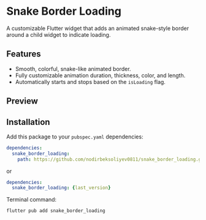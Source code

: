 # Snake Border Loading

A customizable Flutter widget that adds an animated snake-style border around a child widget to indicate loading.

## Features

- Smooth, colorful, snake-like animated border.
- Fully customizable animation duration, thickness, color, and length.
- Automatically starts and stops based on the `isLoading` flag.

## Preview

> 

## Installation

Add this package to your `pubspec.yaml` dependencies:

```yaml
dependencies:
  snake_border_loading:
    path: https://github.com/nodirbeksoliyev0811/snake_border_loading.git
```
or
```yaml
dependencies:
  snake_border_loading: {last_version}
```
Terminal command:
```
flutter pub add snake_border_loading
```